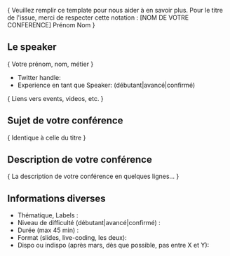 { Veuillez remplir ce template pour nous aider à en savoir plus.
Pour le titre de l'issue, merci de respecter cette notation : [NOM DE VOTRE CONFERENCE] Prénom Nom }


## Le speaker
{ Votre prénom, nom, métier }

* Twitter handle:
* Experience en tant que Speaker: (débutant|avancé|confirmé)

{ Liens vers events, videos, etc. }

## Sujet de votre conférence
{ Identique à celle du titre }

## Description de votre conférence
{ La description de votre conférence en quelques lignes... }

## Informations diverses
* Thématique, Labels :
* Niveau de difficulté (débutant|avancé|confirmé) :
* Durée (max 45 min) : 
* Format (slides, live-coding, les deux): 
* Dispo ou indispo (après mars, dès que possible, pas entre X et Y):

